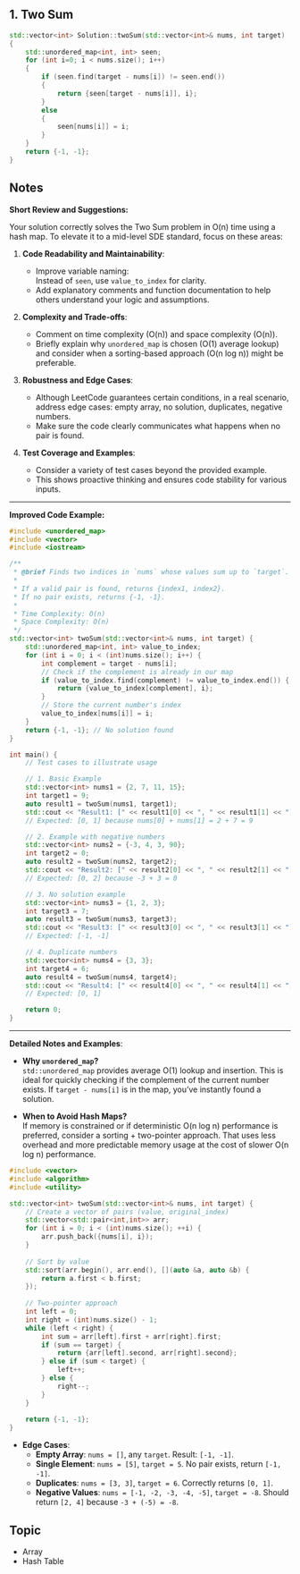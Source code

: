 ## 1. Two Sum

```cpp
std::vector<int> Solution::twoSum(std::vector<int>& nums, int target)
{
    std::unordered_map<int, int> seen;
    for (int i=0; i < nums.size(); i++)
    {
        if (seen.find(target - nums[i]) != seen.end())
        {
            return {seen[target - nums[i]], i};
        }
        else
        {
            seen[nums[i]] = i;
        }
    }
    return {-1, -1};
}
```

## Notes

**Short Review and Suggestions:**

Your solution correctly solves the Two Sum problem in O(n) time using a hash map. To elevate it to a mid-level SDE standard, focus on these areas:

1. **Code Readability and Maintainability**:  
   - Improve variable naming:  
     Instead of `seen`, use `value_to_index` for clarity.  
   - Add explanatory comments and function documentation to help others understand your logic and assumptions.

2. **Complexity and Trade-offs**:  
   - Comment on time complexity (O(n)) and space complexity (O(n)).  
   - Briefly explain why `unordered_map` is chosen (O(1) average lookup) and consider when a sorting-based approach (O(n log n)) might be preferable.

3. **Robustness and Edge Cases**:  
   - Although LeetCode guarantees certain conditions, in a real scenario, address edge cases: empty array, no solution, duplicates, negative numbers.
   - Make sure the code clearly communicates what happens when no pair is found.

4. **Test Coverage and Examples**:  
   - Consider a variety of test cases beyond the provided example.  
   - This shows proactive thinking and ensures code stability for various inputs.

---

**Improved Code Example:**

```cpp
#include <unordered_map>
#include <vector>
#include <iostream>

/**
 * @brief Finds two indices in `nums` whose values sum up to `target`.
 * 
 * If a valid pair is found, returns {index1, index2}.
 * If no pair exists, returns {-1, -1}.
 * 
 * Time Complexity: O(n)
 * Space Complexity: O(n)
 */
std::vector<int> twoSum(std::vector<int>& nums, int target) {
    std::unordered_map<int, int> value_to_index; 
    for (int i = 0; i < (int)nums.size(); i++) {
        int complement = target - nums[i];
        // Check if the complement is already in our map
        if (value_to_index.find(complement) != value_to_index.end()) {
            return {value_to_index[complement], i};
        }
        // Store the current number's index
        value_to_index[nums[i]] = i;
    }
    return {-1, -1}; // No solution found
}

int main() {
    // Test cases to illustrate usage

    // 1. Basic Example
    std::vector<int> nums1 = {2, 7, 11, 15};
    int target1 = 9;
    auto result1 = twoSum(nums1, target1);
    std::cout << "Result1: [" << result1[0] << ", " << result1[1] << "]\n"; 
    // Expected: [0, 1] because nums[0] + nums[1] = 2 + 7 = 9

    // 2. Example with negative numbers
    std::vector<int> nums2 = {-3, 4, 3, 90};
    int target2 = 0;
    auto result2 = twoSum(nums2, target2);
    std::cout << "Result2: [" << result2[0] << ", " << result2[1] << "]\n"; 
    // Expected: [0, 2] because -3 + 3 = 0

    // 3. No solution example
    std::vector<int> nums3 = {1, 2, 3};
    int target3 = 7;
    auto result3 = twoSum(nums3, target3);
    std::cout << "Result3: [" << result3[0] << ", " << result3[1] << "]\n"; 
    // Expected: [-1, -1]

    // 4. Duplicate numbers
    std::vector<int> nums4 = {3, 3};
    int target4 = 6;
    auto result4 = twoSum(nums4, target4);
    std::cout << "Result4: [" << result4[0] << ", " << result4[1] << "]\n";
    // Expected: [0, 1]

    return 0;
}
```

---

**Detailed Notes and Examples**:

- **Why `unordered_map`?**  
  `std::unordered_map` provides average O(1) lookup and insertion. This is ideal for quickly checking if the complement of the current number exists. If `target - nums[i]` is in the map, you’ve instantly found a solution.

- **When to Avoid Hash Maps?**  
  If memory is constrained or if deterministic O(n log n) performance is preferred, consider a sorting + two-pointer approach. That uses less overhead and more predictable memory usage at the cost of slower O(n log n) performance.

```cpp
#include <vector>
#include <algorithm>
#include <utility>

std::vector<int> twoSum(std::vector<int>& nums, int target) {
    // Create a vector of pairs (value, original_index)
    std::vector<std::pair<int,int>> arr;
    for (int i = 0; i < (int)nums.size(); ++i) {
        arr.push_back({nums[i], i});
    }
    
    // Sort by value
    std::sort(arr.begin(), arr.end(), [](auto &a, auto &b) {
        return a.first < b.first;
    });
    
    // Two-pointer approach
    int left = 0;
    int right = (int)nums.size() - 1;
    while (left < right) {
        int sum = arr[left].first + arr[right].first;
        if (sum == target) {
            return {arr[left].second, arr[right].second};
        } else if (sum < target) {
            left++;
        } else {
            right--;
        }
    }
    
    return {-1, -1};
}
```

- **Edge Cases**:
  - **Empty Array**: `nums = []`, any `target`. Result: `[-1, -1]`.
  - **Single Element**: `nums = [5]`, `target = 5`. No pair exists, return `[-1, -1]`.
  - **Duplicates**: `nums = [3, 3]`, `target = 6`. Correctly returns `[0, 1]`.
  - **Negative Values**: `nums = [-1, -2, -3, -4, -5]`, `target = -8`. Should return `[2, 4]` because `-3 + (-5) = -8`.


## Topic
- Array
- Hash Table